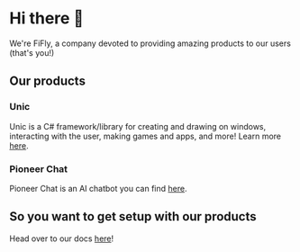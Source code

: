 # Hi there 👋
We're FiFly, a company devoted to providing amazing products to our users (that's you!)

## Our products

### Unic

Unic is a C# framework/library for creating and drawing on windows, interacting with the user, making games and apps, and more! Learn more [here](https://github.com/fifly-llc/unic).

### Pioneer Chat

Pioneer Chat is an AI chatbot you can find [here](https://pioneer.fifly.org/chat/).

## So you want to get setup with our products

Head over to our docs [here](https://docs.fifly.org)!
